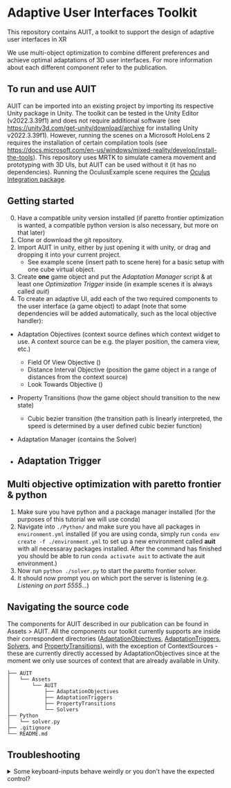 # Adaptive User Interfaces Toolkit
This repository contains AUIT, a toolkit to support the design of adaptive user interfaces in XR

We use multi-object optimization to combine different preferences and achieve optimal adaptations of 3D user interfaces.
For more information about each different component refer to the publication.

## To run and use AUIT
AUIT can be imported into an existing project by importing its respective Unity package in Unity.
The toolkit can be tested in the Unity Editor (v2022.3.39f1) and does not require additional software (see https://unity3d.com/get-unity/download/archive for installing Unity v2022.3.39f1).
However, running the scenes on a Microsoft HoloLens 2 requires the installation of certain compilation tools (see https://docs.microsoft.com/en-us/windows/mixed-reality/develop/install-the-tools).
This repository uses MRTK to simulate camera movement and prototyping with 3D UIs, but AUIT can be used without it (it has no dependencies).
Running the OculusExample scene requires the [Oculus Integration package](https://assetstore.unity.com/packages/tools/integration/oculus-integration-82022).

## Getting started
0. Have a compatible unity version installed (if paretto frontier optimization is wanted, a compatible python version is also necessary, but more on that later)
1. Clone or download the git repository.
2. Import AUIT in unity, either by just opening it with unity, or drag and dropping it into your current project.
   - See example scene (insert path to scene here) for a basic setup with one cube virtual object.
3. Create **one** game object and put the *Adaptation Manager* script & at least one *Optimization Trigger* inside (in example scenes it is always called *auit*)
4. To create an adaptive UI, add each of the two required components to the user interface (a game object) to adapt (note that some dependencies will be added automatically, such as the local objective handler):
- Adaptation Objectives (context source defines which context widget to use. A context source can be e.g. the player position, the camera view, etc.)
  - Field Of View Objective ()
  - Distance Interval Objective (position the game object in a range of distances from the context source)
  - Look Towards Objective ()
- Property Transitions (how the game object should transition to the new state)
  - Cubic bezier transition (the transition path is linearly interpreted, the speed is determined by a user defined cubic bezier function)

- Adaptation Manager (contains the Solver)
- Adaptation Trigger
  - 

## Multi objective optimization with paretto frontier & python
1. Make sure you have python and a package manager installed (for the purposes of this tutorial we will use conda)
2. Navigate into `./Python/` and make sure you have all packages in `environment.yml` installed (if you are using conda, simply run `conda env create -f ./environment.yml` to set up a new environment called **auit** with all necessaray packages installed. After the command has finished you should be able to run `conda activate auit` to activate the auit environment.)
3. Now run `python ./solver.py` to start the paretto frontier solver.
4. It should now prompt you on which port the server is listening (e.g. *Listening on port 5555...*)


## Navigating the source code
The components for AUIT described in our publication can be found in Assets > AUIT. All the components our toolkit currently supports are inside their correspondent directories ([AdaptationObjectives](./AUIT/Assets/AUIT/AdaptationObjectives/), [AdaptationTriggers](./AUIT/Assets/AUIT/AdaptationTriggers/), [Solvers](./AUIT/Assets/AUIT/Solvers/), and [PropertyTransitions](./AUIT/Assets/AUIT/PropertyTransitions/)), with the exception of ContextSources - these are currently directly accessed by AdaptationObjectives since at the moment we only use sources of context that are already available in Unity.

```
├── AUIT
│   └── Assets
│       └── AUIT
│           ├── AdaptationObjectives
│           ├── AdaptationTriggers
│           ├── PropertyTransitions
│           └── Solvers
├── Python
│   └── solver.py
├── .gitignore
└── README.md
```

## Troubleshooting
<details>
<summary>Some keyboard-inputs behave weirdly or you don't have the expected control?</summary>
In unity navigate to Edit > Project Settings > Input Manager > Axes (dropdown) and make sure the controls are bound correctly
<ul>
  <li><b>Horizontal</b> for left right movement</li>
  <li><b>Vertical</b> for forward backward movement</li>
  <li><b>UpDown</b> for upwards and downwards movement</li>
  <li><b>Optimization Request</b> to use the *On Request Optimization Trigger* with a hotkey</li>
</ul>
</details>
